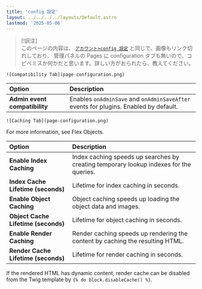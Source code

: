 ```yaml
---
title: 'config 設定'
layout: ../../../../layouts/Default.astro
lastmod: '2025-05-06'
---
```

> [!訳注]  
> このページの内容は、 [`アカウント>config 設定`](../../03.accounts/03.configuration/) と同じで、画像もリンク切れしており、 管理パネルの Pages に configuration タブも無いので、コピペミスか何かだと思います。詳しい方がおられたら、教えてください。

```
![Compatibility Tab](page-configuration.png)
```

| Option                        | Description |
| :-----                        | :----- |
| **Admin event compatibility** | Enables `onAdminSave` and `onAdminSaveAfter` events for plugins. Enabled by default. |

```
![Caching Tab](page-configuration.png)
```

For more information, see Flex Objects.

| Option                        | Description |
| :-----                        | :----- |
| **Enable Index Caching** | Index caching speeds up searches by creating temporary lookup indexes for the queries. |
| **Index Cache Lifetime (seconds)** | Lifetime for index caching in seconds. |
| **Enable Object Caching** | Object caching speeds up loading the object data and images. |
| **Object Cache Lifetime (seconds)** | Lifetime for object caching in seconds. |
| **Enable Render Caching** | Render caching speeds up rendering the content by caching the resulting HTML. |
| **Render Cache Lifetime (seconds)** | Lifetime for render caching in seconds. |

If the rendered HTML has dynamic content, render cache can be disabled from the Twig template by `{% do block.disableCache() %}`.

